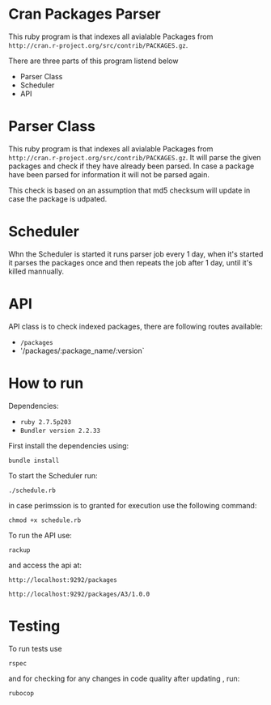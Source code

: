 
# Cran Packages Parser

This ruby program is that indexes all avialable Packages from `http://cran.r-project.org/src/contrib/PACKAGES.gz`.

There are three parts of this program listend below

- Parser Class
- Scheduler 
- API   

# Parser Class  
This ruby program is that indexes all avialable Packages from `http://cran.r-project.org/src/contrib/PACKAGES.gz`. It will parse the given packages and check if they have already been parsed. In case a package have been parsed for information it will not be parsed again. 

This check is based on an assumption that md5 checksum will update in case the package is udpated. 

# Scheduler
Whn the Scheduler is started it runs parser job every 1 day, when it's started it parses the packages once and then repeats the job after 1 day, until it's killed mannually.

# API
API class is to check indexed packages, there are following routes available:
- `/packages`
- '/packages/:package_name/:version`

# How to run 
Dependencies:
- `ruby 2.7.5p203`
- `Bundler version 2.2.33`


First install the dependencies using:

`bundle install`

To start the Scheduler run:

`./schedule.rb`

in case perimssion is to granted for execution use the following command:

`chmod +x schedule.rb`

To run the API use:

`rackup`

and access the api at:

`http://localhost:9292/packages`

`http://localhost:9292/packages/A3/1.0.0`


# Testing

To run tests use 

`rspec`

and for checking for any changes in code quality after updating , run:

`rubocop`